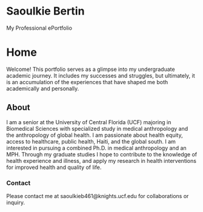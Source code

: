 # Saoulkie Bertin
My Professional ePortfolio

<!DOCTYPE html>
<html>
<body>
  <h1>Home</h1>
  <p> Welcome! This portfolio serves as a glimpse into my undergraduate academic journey. It includes my successes and struggles, but ultimately, it is an accumulation of the experiences that have shaped me both academically and personally.  </p>
  
  <h2>About</h2>
  <p> I am a senior at the University of Central Florida (UCF) majoring in Biomedical Sciences with specialized study in medical anthropology and the anthropology of   global health. I am passionate about health equity, access to healthcare, public health, Haiti, and the global south. I am interested in pursuing a combined Ph.D. in medical anthropology and an MPH. Through my graduate studies I hope to contribute to the knowledge of health experience and illness, and apply my research in health interventions for improved health and quality of life.</p>

  <h3>Contact</h3>
  <p>Please contact me at saoulkieb461@knights.ucf.edu for collaborations or inquiry.</p>

</body>
</html>
